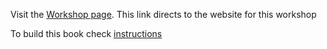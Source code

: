 
Visit the [Workshop page](https://monashbioinformaticsplatform.github.io/RNAseq_workshop_2024/). This link directs to the website for this workshop


To build this book check [instructions](https://github.com/MonashBioinformaticsPlatform/RNAseq_workshop_2024/blob/main/buildbook_instructions.md)
